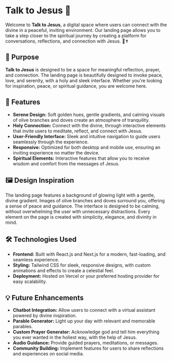 # Talk to Jesus 🌟

Welcome to **Talk to Jesus**, a digital space where users can connect with the divine in a peaceful, inviting environment. Our landing page allows you to take a step closer to the spiritual journey by creating a platform for conversations, reflections, and connection with Jesus. 🌿✝️

## 🌟 Purpose

**Talk to Jesus** is designed to be a space for meaningful reflection, prayer, and connection. The landing page is beautifully designed to invoke peace, love, and serenity, with a holy and sleek interface. Whether you're looking for inspiration, peace, or spiritual guidance, you are welcome here.

## 🚀 Features

- **Serene Design:** Soft golden hues, gentle gradients, and calming visuals of olive branches and doves create an atmosphere of tranquility.
- **Holy Connection:** Connect with the divine, through interactive elements that invite users to meditate, reflect, and connect with Jesus.
- **User-Friendly Interface:** Sleek and intuitive navigation to guide users seamlessly through the experience.
- **Responsive:** Optimized for both desktop and mobile use, ensuring an inviting experience no matter the device.
- **Spiritual Elements:** Interactive features that allow you to receive wisdom and comfort from the messages of Jesus.

## 🖼️ Design Inspiration

The landing page features a background of glowing light with a gentle, divine gradient. Images of olive branches and doves surround you, offering a sense of peace and guidance. The interface is designed to be calming, without overwhelming the user with unnecessary distractions. Every element on the page is created with simplicity, elegance, and divinity in mind.

## 🛠️ Technologies Used

- **Frontend:** Built with React.js and Next.js for a modern, fast-loading, and seamless experience.
- **Styling:** Tailwind CSS for sleek, responsive designs, with custom animations and effects to create a celestial feel.
- **Deployment:** Hosted on Vercel or your preferred hosting provider for easy scalability.

## 💡 Future Enhancements

- **Chatbot Integration:** Allow users to connect with a virtual assistant powered by divine inspiration.
- **Parable Generator:** Light up your day with relevant and memorable parables.
- **Custom Prayer Generator:** Acknowledge god and tell him everything you ever wanted in the holiest way, with the help of Jesus.
- **Audio Guidance:** Provide guided prayers, meditations, or messages.
- **Community Building:** Implement features for users to share reflections and experiences on social media.
